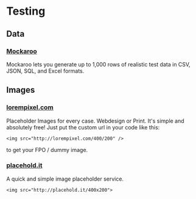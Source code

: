 # Testing


## Data

### [Mockaroo](https://mockaroo.com/)
Mockaroo lets you generate up to 1,000 rows of realistic test data in CSV, JSON, SQL, and Excel formats.


## Images

### [lorempixel.com](http://lorempixel.com/)
Placeholder Images for every case. Webdesign or Print. It's simple and absolutely free! Just put the custom url in your code like this:

	<img src="http://lorempixel.com/400/200" />

to get your FPO / dummy image.


### [placehold.it](http://www.placehold.it/)
A quick and simple image placeholder service.

	<img src="http://placehold.it/400x200">
